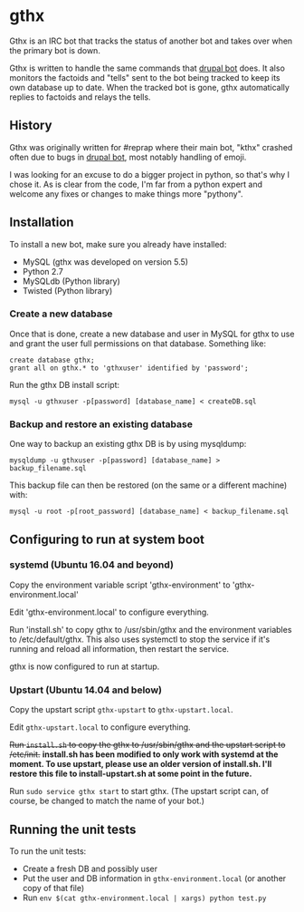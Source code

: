 # gthx
Gthx is an IRC bot that tracks the status of another bot and takes over when the primary bot is down.

Gthx is written to handle the same commands that [drupal bot](https://www.drupal.org/project/bot) does.
It also monitors the factoids and "tells"
sent to the bot being tracked to keep its own database up to date. When the tracked bot is gone, gthx automatically
replies to factoids and relays the tells.

## History
Gthx was originally written for #reprap where their main bot, "kthx" crashed often due to bugs in
[drupal bot](https://www.drupal.org/project/bot), most notably handling of emoji.

I was looking for an excuse to do a bigger project in python, so that's why I chose it. As is clear
from the code, I'm far from a python expert and welcome any fixes or changes to make things more
"pythony".

## Installation
To install a new bot, make sure you already have installed:
* MySQL (gthx was developed on version 5.5)
* Python 2.7
* MySQLdb (Python library)
* Twisted (Python library)

### Create a new database
Once that is done, create a new database and user in MySQL for gthx to use and grant the user full permissions
on that database. Something like:

```
create database gthx;
grant all on gthx.* to 'gthxuser' identified by 'password';
```

Run the gthx DB install script:
```
mysql -u gthxuser -p[password] [database_name] < createDB.sql
```
### Backup and restore an existing database
One way to backup an existing gthx DB is by using mysqldump:
```
mysqldump -u gthxuser -p[password] [database_name] > backup_filename.sql
```

This backup file can then be restored (on the same or a different machine) with:
```
mysql -u root -p[root_password] [database_name] < backup_filename.sql
```

## Configuring to run at system boot

### systemd (Ubuntu 16.04 and beyond)
Copy the environment variable script 'gthx-environment' to 'gthx-environment.local'

Edit 'gthx-environment.local' to configure everything.

Run 'install.sh' to copy gthx to /usr/sbin/gthx and the environment variables to /etc/default/gthx.
This also uses systemctl to stop the service if it's running and reload all information, then restart
the service.

gthx is now configured to run at startup.

### Upstart (Ubuntu 14.04 and below)
Copy the upstart script `gthx-upstart` to `gthx-upstart.local`.

Edit `gthx-upstart.local` to configure everything.

~~Run `install.sh` to copy the gthx to /usr/sbin/gthx and the upstart script to /etc/init.~~
**install.sh has been modified to only work with systemd at the moment. To use upstart, please use an
older version of install.sh. I'll restore this file to install-upstart.sh at some point in the future.**

Run `sudo service gthx start` to start gthx. (The upstart script can, of course, be changed to match the name of your bot.)

## Running the unit tests
To run the unit tests:
* Create a fresh DB and possibly user
* Put the user and DB information in `gthx-environment.local` (or another copy of that file)
* Run `env $(cat gthx-environment.local | xargs) python test.py`


